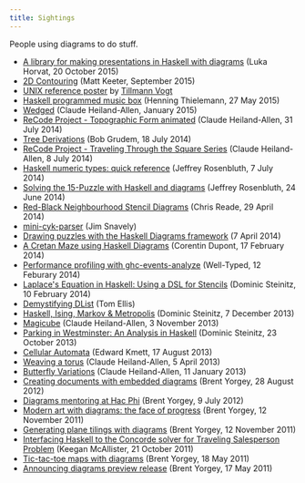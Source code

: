 ```yaml
---
title: Sightings
---
```


People using diagrams to do stuff.

* [A library for making presentations in Haskell with diagrams](https://hackage.haskell.org/package/Slides)
  (Luka Horvat, 20 October 2015)
* [2D Contouring](http://www.mattkeeter.com/projects/contours/)
  (Matt Keeter, September 2015)
* [UNIX reference poster](https://github.com/tkvogt/unixPoster) by [Tillmann Vogt](https://groups.google.com/d/msg/diagrams-discuss/_BbmfLg_Y9U/Hlv0x-j1hhgJ)
* [Haskell programmed music box](http://lurk.org/groups/haskell-art/messages/topic/2yNGM3gEXKit0wJAB0dbt4/) (Henning Thielemann, 27 May 2015)
* [Wedged](http://mathr.co.uk/blog/2015-01-16_calendar_2015_wedged.html)
  (Claude Heiland-Allen, January 2015)
* [ReCode Project - Topographic Form animated](http://mathr.co.uk/blog/2014-07-31_recode_project_topographic_form_animated.html) (Claude Heiland-Allen, 31 July 2014)
* [Tree Derivations](https://www.youtube.com/watch?v=ud_xnX9uixg&feature=youtu.be) (Bob Grudem, 18 July 2014)
* [ReCode Project - Traveling Through the Square Series](http://mathr.co.uk/blog/2014-07-08_recode_project_traveling_through_the_square_series.html) (Claude Heiland-Allen, 8 July 2014)
* [Haskell numeric types: quick reference](http://martingalemeasure.wordpress.com/2014/07/07/haskell-numeric-types-quick-reference/) (Jeffrey Rosenbluth, 7 July 2014)
* [Solving the 15-Puzzle with Haskell and diagrams](http://martingalemeasure.wordpress.com/2014/06/24/solving-the-15-puzzle-with-haskell-and-diagrams-10/) (Jeffrey Rosenbluth, 24 June 2014)
* [Red-Black Neighbourhood Stencil Diagrams](http://readerunner.wordpress.com/2014/04/29/red-black-neighbourhood-stencil-diagrams/) (Chris Reade, 29 April 2014)
* [mini-cyk-parser](https://github.com/ludflu/mini-cyk-parser) (Jim Snavely)
* [Drawing puzzles with the Haskell Diagrams framework](http://maybepuzzles.wordpress.com/2014/04/07/drawing-puzzles-with-the-haskell-diagrams-framework/) (7 April 2014)
* [A Cretan Maze using Haskell Diagrams](http://www.corentindupont.info/blog/posts/2014-02-17-Cretan-Maze.html) (Corentin Dupont, 17 February 2014)
* [Performance profiling with ghc-events-analyze](http://www.well-typed.com/blog/86) (Well-Typed, 12 Feburary 2014)
* [Laplace's Equation in Haskell: Using a DSL for Stencils](http://idontgetoutmuch.wordpress.com/2014/02/10/laplaces-equation-in-haskell-using-a-dsl-for-stencils-3/)
  (Dominic Steinitz, 10 February 2014)
* [Demystifying DList](http://h2.jaguarpaw.co.uk/posts/demystifying-dlist/)
  (Tom Ellis)
* [Haskell, Ising, Markov & Metropolis](http://idontgetoutmuch.wordpress.com/2013/12/07/haskell-ising-markov-metropolis/) (Dominic Steinitz, 7 December 2013)
* [Magicube](http://mathr.co.uk/blog/2013-11-03_magicube.html) (Claude
  Heiland-Allen, 3 November 2013)
* [Parking in Westminster: An Analysis in Haskell](http://idontgetoutmuch.wordpress.com/2013/10/23/parking-in-westminter-an-analysis-in-haskell/)
  (Dominic Steinitz, 23 October 2013)
* [Cellular Automata](https://www.fpcomplete.com/user/edwardk/cellular-automata)
  (Edward Kmett, 17 August 2013)
* [Weaving a torus](http://mathr.co.uk/blog/2013-04-05_weaving_a_torus.html)
  (Claude Heiland-Allen, 5 April 2013)
* [Butterfly Variations](http://mathr.co.uk/blog/2013-01-11_butterfly_variations.html)
  (Claude Heiland-Allen, 11 January 2013)
* [Creating documents with embedded diagrams](http://byorgey.wordpress.com/2012/08/28/creating-documents-with-embedded-diagrams/)
  (Brent Yorgey, 28 August 2012)
* [Diagrams mentoring at Hac Phi](http://byorgey.wordpress.com/2012/07/09/diagrams-mentoring-at-hac-phi/)
  (Brent Yorgey, 9 July 2012)
* [Modern art with diagrams: the face of progress](http://byorgey.wordpress.com/2011/11/12/modern-art-with-diagrams-the-face-of-progress/)
  (Brent Yorgey, 12 November 2011)
* [Generating plane tilings with diagrams](http://byorgey.wordpress.com/2011/11/12/generating-plane-tilings-with-diagrams/)
  (Brent Yorgey, 12 November 2011)
* [Interfacing Haskell to the Concorde solver for Traveling Salesperson Problem](http://mainisusuallyafunction.blogspot.com/2011/10/interfacing-haskell-to-concorde-solver.html)
  (Keegan McAllister, 21 October 2011)
* [Tic-tac-toe maps with diagrams](http://byorgey.wordpress.com/2011/05/18/tic-tac-toe-maps-with-diagrams/)
  (Brent Yorgey, 18 May 2011)
* [Announcing diagrams preview release](http://byorgey.wordpress.com/2011/05/17/announcing-diagrams-preview-release/)
  (Brent Yorgey, 17 May 2011)
